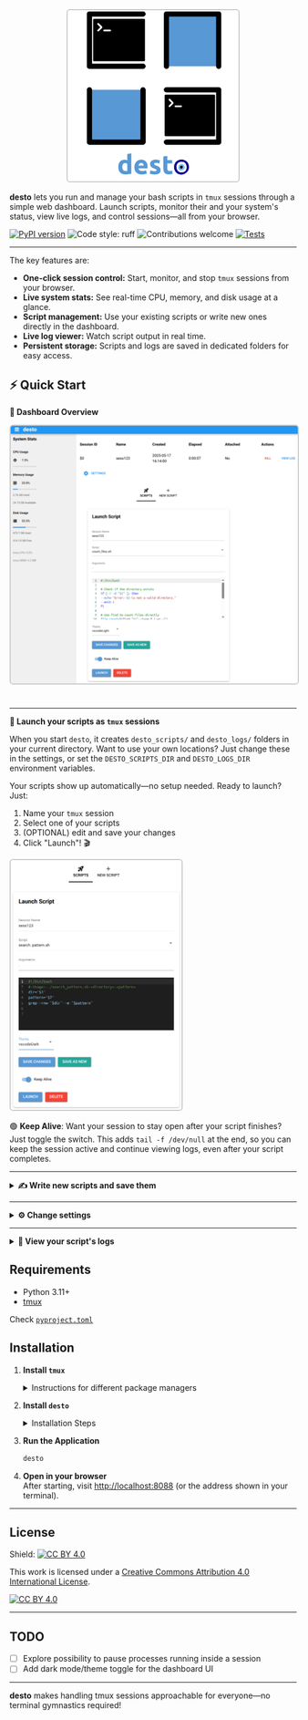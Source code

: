 <p align="center">
  <img src="images/logo.png" alt="desto Logo" title="Write New" width="300" style="border:2px solid #ccc; border-radius:6px;"/>  
</p>  


**desto** lets you run and manage your bash scripts in `tmux` sessions through a simple web dashboard. Launch scripts, monitor their and your system's status, view live logs, and control sessions—all from your browser.  

[![PyPI version](https://badge.fury.io/py/desto.svg)](https://badge.fury.io/py/desto) ![Code style: ruff](https://img.shields.io/badge/code%20style-ruff-blueviolet) ![Contributions welcome](https://img.shields.io/badge/contributions-welcome-brightgreen.svg?style=flat) [![Tests](https://github.com/kalfasyan/desto/actions/workflows/ci.yml/badge.svg)](https://github.com/kalfasyan/desto/actions/workflows/ci.yml)

---

The key features are:  

- **One-click session control:** Start, monitor, and stop `tmux` sessions from your browser.
- **Live system stats:** See real-time CPU, memory, and disk usage at a glance.
- **Script management:** Use your existing scripts or write new ones directly in the dashboard.
- **Live log viewer:** Watch script output in real time.
- **Persistent storage:** Scripts and logs are saved in dedicated folders for easy access.

  
## ⚡ Quick Start


  
<div align="left">

<strong>👀 Dashboard Overview</strong>

<img src="images/dashboard.png" alt="Dashboard Screenshot" title="Desto Dashboard" width="700" style="border:2px solid #ccc; border-radius:6px; margin-bottom:24px;"/>

  
---
**🚀 Launch your scripts as `tmux` sessions**  
  
When you start `desto`, it creates `desto_scripts/` and `desto_logs/` folders in your current directory. Want to use your own locations? Just change these in the settings, or set the `DESTO_SCRIPTS_DIR` and `DESTO_LOGS_DIR` environment variables.

Your scripts show up automatically—no setup needed. Ready to launch? Just:

1. Name your `tmux` session
2. Select one of your scripts
3. (OPTIONAL) edit and save your changes
4. Click "Launch"! 🎬

<img src="images/launch_script.png" alt="Custom Template" title="Launch Script" width="300" style="border:2px solid #ccc; border-radius:6px;"/>
  
🟢 **Keep Alive**: Want your session to stay open after your script finishes? Just toggle the switch. This adds `tail -f /dev/null` at the end, so you can keep the session active and continue viewing logs, even after your script completes.

---
<details>
<summary><strong>✍️ Write new scripts and save them</strong></summary>

If you want to compose a new script, you can do it right here, or simply just paste the output of your favorite LLM :)

<img src="images/write_new_script.png" alt="Custom Template" title="Write New" width="300" style="border:2px solid #ccc; border-radius:6px;"/>

</details>
  
---
<details>
<summary><strong>⚙️ Change settings</strong></summary>

More settings to be added! 

<img src="images/settings.png" alt="Custom Template" title="Change Settings" width="300" style="border:2px solid #ccc; border-radius:6px;"/>
</details>
  
---
<details>
<summary><strong>📜 View your script's logs</strong></summary>

<img src="images/view_logs.png" alt="Custom Template" title="View Logs" width="300" style="border:2px solid #ccc; border-radius:6px;"/>

</details>

</div>


## Requirements

- Python 3.11+
- [tmux](https://github.com/tmux/tmux)  
  
Check [`pyproject.toml`](pyproject.toml)


## Installation

1. **Install `tmux`**  
   <details>
   <summary>Instructions for different package managers</summary>

   - **Debian/Ubuntu**  
     ```bash
     sudo apt install tmux
     ```
   - **Almalinux/Fedora**  
     ```bash
     sudo dnf install tmux
     ```
   - **Arch Linux**  
     ```bash
     sudo pacman -S tmux
     ```
   </details>

2. **Install `desto`**  
   <details>
   <summary>Installation Steps</summary>

    - With [uv](https://github.com/astral-sh/uv), simply run:
      ```bash
      uv add desto
      ```
      This will install desto in your project ✅
      Or if you don't have a project yet, you can set up everything with [`uv`](https://docs.astral.sh/uv/getting-started/installation/):

      1. [Install `uv`](https://docs.astral.sh/uv/getting-started/installation/) by following the instructions on the official site.
      2. Create and set up your project:

          ```bash
          mkdir myproject && cd myproject
          uv init
          uv venv
          source .venv/bin/activate
          uv add desto
          ```
          Done!
    - With pip:
      ```bash
      pip install desto
      ```
    </details>

3. **Run the Application**  
   ```bash
   desto
   ```

4. **Open in your browser**  
   After starting, visit [http://localhost:8088](http://localhost:8088) (or the address shown in your terminal).


---

## License

Shield: [![CC BY 4.0][cc-by-shield]][cc-by]

This work is licensed under a
[Creative Commons Attribution 4.0 International License][cc-by].

[![CC BY 4.0][cc-by-image]][cc-by]

[cc-by]: http://creativecommons.org/licenses/by/4.0/
[cc-by-image]: https://i.creativecommons.org/l/by/4.0/88x31.png
[cc-by-shield]: https://img.shields.io/badge/License-CC%20BY%204.0-lightgrey.svg

---

## TODO

- [ ] Explore possibility to pause processes running inside a session
- [ ] Add dark mode/theme toggle for the dashboard UI

---

**desto** makes handling tmux sessions approachable for everyone—no terminal gymnastics required!
